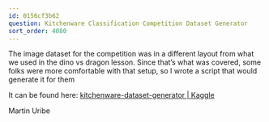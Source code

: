 ```yaml
---
id: 0156cf3b62
question: Kitchenware Classification Competition Dataset Generator
sort_order: 4080
---
```


The image dataset for the competition was in a different layout from what we used in the dino vs dragon lesson. Since that’s what was covered, some folks were more comfortable with that setup, so I wrote a script that would generate it for them

It can be found here: [kitchenware-dataset-generator | Kaggle](https://www.kaggle.com/code/clamytoe/kitchenware-dataset-generator)

Martin Uribe

